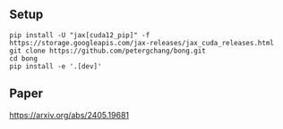 

## Setup

```
pip install -U "jax[cuda12_pip]" -f https://storage.googleapis.com/jax-releases/jax_cuda_releases.html 
git clone https://github.com/petergchang/bong.git
cd bong
pip install -e '.[dev]'
```

## Paper

https://arxiv.org/abs/2405.19681

